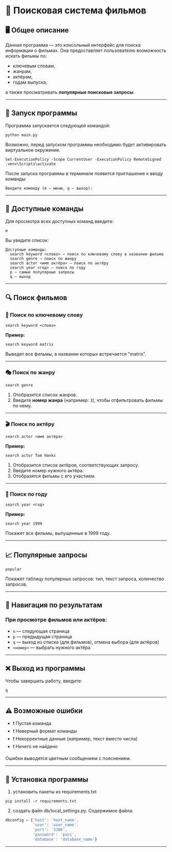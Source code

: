 
# 📘 Поисковая система фильмов

## 🖥️ Общее описание

Данная программа — это консольный интерфейс для поиска информации о фильмах. Она предоставляет пользователю возможность искать фильмы по:

- ключевым словам,
- жанрам,
- актёрам,
- годам выпуска,

а также просматривать **популярные поисковые запросы**.

---

## 🔧 Запуск программы

Программа запускается следующей командой:

```
python main.py
```
Возможно, перед запуском программы необходимо будет активировать виртуальное окружение.

```
Set-ExecutionPolicy -Scope CurrentUser -ExecutionPolicy RemoteSigned
.venv\Scripts\activate
```

После запуска программы в терминале появится приглашение к вводу команды:

```
Введите команду (m — меню, q — выход):
```

---

## 📜 Доступные команды

Для просмотра всех доступных команд введите:

```
m
```

Вы увидите список:

```
Доступные команды:
  search keyword <слово> — поиск по ключевому слову в названии фильма
  search genre — поиск по жанру
  search actor <имя актёра> — поиск по актёру
  search year <год> — поиск по году
  p — самые популярные запросы
  q — выход
```

---

## 🔍 Поиск фильмов

### 🔑 Поиск по ключевому слову

```
search keyword <слово>
```

**Пример:**
```
search keyword matrix
```

Выведет все фильмы, в названии которых встречается "matrix".

---

### 🎭 Поиск по жанру

```
search genre
```

1. Отобразится список жанров.
2. Введите **номер жанра** (например: `3`), чтобы отфильтровать фильмы по нему.

---

### 🎬 Поиск по актёру

```
search actor <имя актёра>
```

**Пример:**
```
search actor Tom Hanks
```

1. Отобразится список актёров, соответствующих запросу.
2. Введите номер нужного актёра.
3. Отобразятся фильмы с его участием.

---

### 📆 Поиск по году

```
search year <год>
```

**Пример:**
```
search year 1999
```

Покажет все фильмы, выпущенные в 1999 году.

---

## 📈 Популярные запросы

```
popular
```

Покажет таблицу популярных запросов: тип, текст запроса, количество запросов.

---

## 📄 Навигация по результатам

### При просмотре фильмов или актёров:

- `n` — следующая страница
- `p` — предыдущая страница
- `q` — выход из списка (для фильмов), отмена выбора (для актёров)
- `<номер>` — выбрать нужного актёра

---

## ❌ Выход из программы

Чтобы завершить работу, введите:

```
q
```

---

## ⚠️ Возможные ошибки

- ❗ Пустая команда
- ❗ Неверный формат команды
- ❗ Некорректные данные (например, текст вместо числа)
- ❗ Ничего не найдено

Ошибки выводятся цветным сообщением с пояснением.

---

## 🧩 Установка программы

1. установить пакеты из requirements.txt

```
pip install -r requirements.txt
```

2. создать файл db/local_settings.py.
Содержимое файла:

```js
dbconfig = {'host': 'host_name',
            'user': 'user_name',
            'port': '3306',
            'password': 'pass',
            'database': 'database_name'}
```

---
